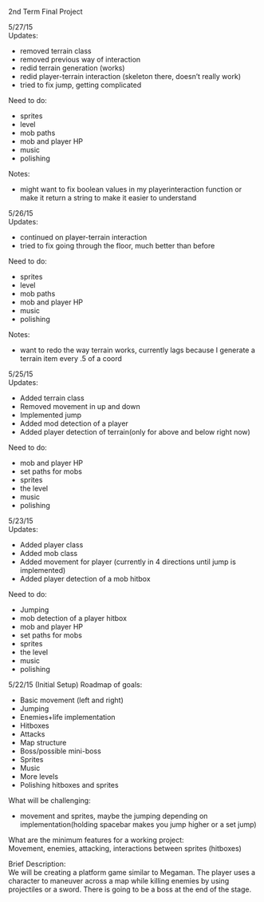 2nd Term Final Project    

5/27/15    
Updates:    
- removed terrain class    
- removed previous way of interaction    
- redid terrain generation (works)    
- redid player-terrain interaction (skeleton there, doesn’t really work)    
- tried to fix jump, getting complicated    

Need to do:    
- sprites    
- level    
- mob paths    
- mob and player HP    
- music    
- polishing    

Notes:    
- might want to fix boolean values in my playerinteraction function or make it return a string to make it easier to understand    

5/26/15    
Updates:    
- continued on player-terrain interaction    
- tried to fix going through the floor, much better than before    

Need to do:    
- sprites    
- level    
- mob paths    
- mob and player HP    
- music    
- polishing    

Notes:    
- want to redo the way terrain works, currently lags because I generate a terrain item every .5 of a coord    

5/25/15    
Updates:    
- Added terrain class    
- Removed movement in up and down    
- Implemented jump    
- Added mod detection of a player    
- Added player detection of terrain(only for above and below right now)    

Need to do:    
- mob and player HP    
- set paths for mobs    
- sprites    
- the level    
- music    
- polishing    

5/23/15    
Updates:    
- Added player class    
- Added mob class    
- Added movement for player (currently in 4 directions until jump is implemented)    
- Added player detection of a mob hitbox    

Need to do:    
- Jumping     
- mob detection of a player hitbox
- mob and player HP    
- set paths for mobs    
- sprites    
- the level    
- music    
- polishing

5/22/15 (Initial Setup)
Roadmap of goals:    
- Basic movement (left and right)    
- Jumping    
- Enemies+life implementation    
- Hitboxes    
- Attacks    
- Map structure    
- Boss/possible mini-boss    
- Sprites    
- Music    
- More levels    
- Polishing hitboxes and sprites    

What will be challenging:    
- movement and sprites, maybe the jumping depending on implementation(holding spacebar makes you jump higher or a set jump)    

What are the minimum features for a working project:    
Movement, enemies, attacking, interactions between sprites (hitboxes)    


Brief Description:    
We will be creating a platform game similar to Megaman. The player uses a character to maneuver across a map while killing enemies by using projectiles or a sword. There is going to be a boss at the end of the stage.    
